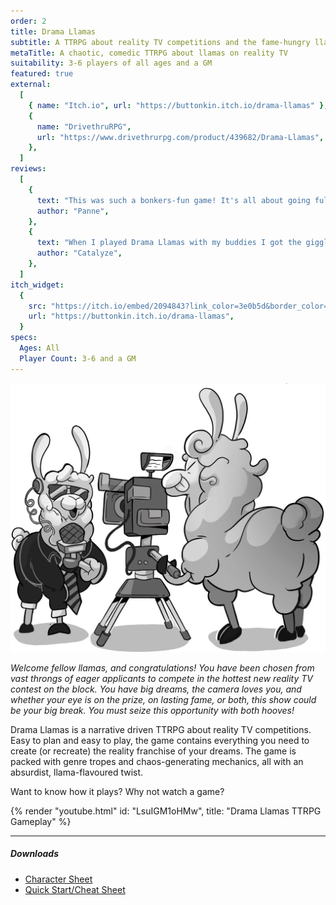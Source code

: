 ```yaml
---
order: 2
title: Drama Llamas
subtitle: A TTRPG about reality TV competitions and the fame-hungry llamas who compete in them
metaTitle: A chaotic, comedic TTRPG about llamas on reality TV
suitability: 3-6 players of all ages and a GM
featured: true
external:
  [
    { name: "Itch.io", url: "https://buttonkin.itch.io/drama-llamas" },
    {
      name: "DrivethruRPG",
      url: "https://www.drivethrurpg.com/product/439682/Drama-Llamas",
    },
  ]
reviews:
  [
    {
      text: "This was such a bonkers-fun game! It's all about going full ridiculous and playing the shadow game behind the scenes. But the game itself encourages communication between the players so that it's reframed as collaboratively creating drama rather than a PVP type game.",
      author: "Panne",
    },
    {
      text: "When I played Drama Llamas with my buddies I got the giggles so bad that I couldn't talk. It's really easy to play and leaves a lot of room for improvisation and silliness, although there's a clear structure to gee things along too. Some of the artwork is BEAU-TI-FUL! The instructions are funny and loaded with puns and ideas for games. Overall, it's a really charming and entertaining game presented in a very slick package. A++ would recommend!",
      author: "Catalyze",
    },
  ]
itch_widget:
  {
    src: "https://itch.io/embed/2094843?link_color=3e0b5d&border_color=ffffff",
    url: "https://buttonkin.itch.io/drama-llamas",
  }
specs:
  Ages: All
  Player Count: 3-6 and a GM
---
```


![A llama presenter speaking into a microphone in front of a camera, which is being operated by a llama camera person](camera.png)

_Welcome fellow llamas, and congratulations! You have been chosen from vast throngs of eager applicants to compete in the hottest new reality TV contest on the block. You have big dreams, the camera loves you, and whether your eye is on the prize, on lasting fame, or both, this show could be your big break. You must seize this opportunity with both hooves!_

Drama Llamas is a narrative driven TTRPG about reality TV competitions. Easy to plan and easy to play, the game contains everything you need to create (or recreate) the reality franchise of your dreams. The game is packed with genre tropes and chaos-generating mechanics, all with an absurdist, llama-flavoured twist.

Want to know how it plays? Why not watch a game?

{% render "youtube.html" id: "LsuIGM1oHMw", title: "Drama Llamas TTRPG Gameplay" %}

---

##### Downloads

- [Character Sheet](/assets/files/drama_llamas_character_sheet.pdf)
- [Quick Start/Cheat Sheet](/assets/files/drama_llamas_cheat_sheet.pdf)
